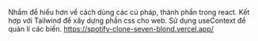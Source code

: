 Nhầm để hiểu hơn về cách dùng các cú pháp, thành phần trong react. 
Kết hợp với Tailwind để xây dựng phần css cho web.
Sử dụng useContext để quản lí các biến.
https://spotify-clone-seven-blond.vercel.app/

